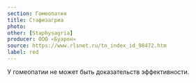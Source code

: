 ```yaml
---
section: Гомеопатия
title: Стафизагриа
photo: 
other: [Staphysagria]
producer: ООО «Буарон»
source: https://www.rlsnet.ru/tn_index_id_98472.htm
label: red
---
```


У гомеопатии не может быть доказательств эффективности.
